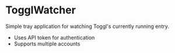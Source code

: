 # TogglWatcher
Simple tray application for watching Toggl's currently running entry.

- Uses API token for authentication
- Supports multiple accounts
